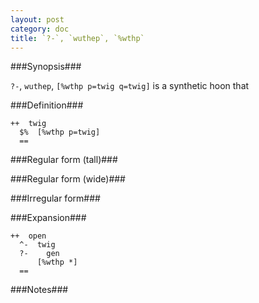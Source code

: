 ```yaml
---
layout: post
category: doc
title: `?-`, `wuthep`, `%wthp`
---
```


###Synopsis###

`?-`, `wuthep`, `[%wthp p=twig q=twig]` is a synthetic hoon that

###Definition###

    ++  twig  
      $%  [%wthp p=twig]
      ==

###Regular form (tall)###

###Regular form (wide)###

###Irregular form###

###Expansion###
    
    ++  open
      ^-  twig
      ?-    gen
          [%wthp *]
      ==

###Notes###

